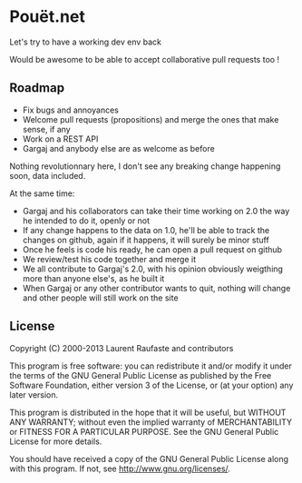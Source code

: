 # Pouët.net

Let's try to have a working dev env back

Would be awesome to be able to accept collaborative pull requests too !

## Roadmap

- Fix bugs and annoyances
- Welcome pull requests (propositions) and merge the ones that make sense, if
  any
- Work on a REST API
- Gargaj and anybody else are as welcome as before

Nothing revolutionnary here, I don't see any breaking change happening soon,
data included.

At the same time:
- Gargaj and his collaborators can take their time working on 2.0 the way he
  intended to do it, openly or not
- If any change happens to the data on 1.0, he'll be able to track the changes
  on github, again if it happens, it will surely be minor stuff
- Once he feels is code his ready, he can open a pull request on github
- We review/test his code together and merge it
- We all contribute to Gargaj's 2.0, with his opinion obviously weigthing more
  than anyone else's, as he built it
- When Gargaj or any other contributor wants to quit, nothing will change and
  other people will still work on the site

## License

Copyright (C) 2000-2013 Laurent Raufaste and contributors

This program is free software: you can redistribute it and/or modify
it under the terms of the GNU General Public License as published by
the Free Software Foundation, either version 3 of the License, or
(at your option) any later version.

This program is distributed in the hope that it will be useful,
but WITHOUT ANY WARRANTY; without even the implied warranty of
MERCHANTABILITY or FITNESS FOR A PARTICULAR PURPOSE.  See the
GNU General Public License for more details.

You should have received a copy of the GNU General Public License
along with this program.  If not, see <http://www.gnu.org/licenses/>.
